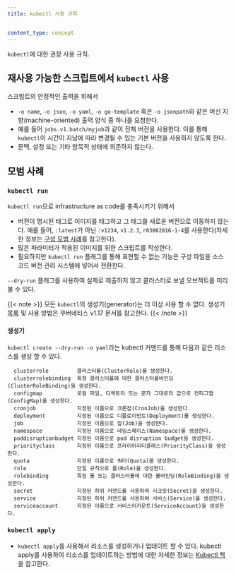 ```yaml
---
title: kubectl 사용 규칙


content_type: concept
---
```


<!-- overview -->
`kubectl`에 대한 권장 사용 규칙.


<!-- body -->

## 재사용 가능한 스크립트에서 `kubectl` 사용

스크립트의 안정적인 출력을 위해서

* `-o name`, `-o json`, `-o yaml`, `-o go-template` 혹은 `-o jsonpath`와 같은 머신 지향(machine-oriented) 출력 양식 중 하나를 요청한다.
* 예를 들어 `jobs.v1.batch/myjob`과 같이 전체 버전을 사용한다. 이를 통해 `kubectl`이 시간이 지남에 따라 변경될 수 있는 기본 버전을 사용하지 않도록 한다.
* 문맥, 설정 또는 기타 암묵적 상태에 의존하지 않는다.

## 모범 사례

### `kubectl run`

`kubectl run`으로 infrastructure as code를 충족시키기 위해서

* 버전이 명시된 태그로 이미지를 태그하고 그 태그를 새로운 버전으로 이동하지 않는다. 예를 들어, `:latest`가 아닌 `:v1234`, `v1.2.3`, `r03062016-1-4`를 사용한다(자세한 정보는 [구성 모범 사례](/ko/docs/concepts/configuration/overview/#컨테이너-이미지)를 참고한다).
* 많은 파라미터가 적용된 이미지를 위한 스크립트를 작성한다.
* 필요하지만 `kubectl run` 플래그를 통해 표현할 수 없는 기능은 구성 파일을 소스 코드 버전 관리 시스템에 넣어서 전환한다.

`--dry-run` 플래그를 사용하여 실제로 제출하지 않고 클러스터로 보낼 오브젝트를 미리 볼 수 있다.

{{< note >}}
모든 `kubectl`의 생성기(generator)는 더 이상 사용 할 수 없다. 생성기 [목록](https://v1-17.docs.kubernetes.io/docs/reference/kubectl/conventions/#generators) 및 사용 방법은 쿠버네티스 v1.17 문서를 참고한다.
{{< /note >}}

#### 생성기
`kubectl create --dry-run -o yaml`라는 kubectl 커맨드를 통해 다음과 같은 리소스를 생성 할 수 있다.
```
  clusterrole         클러스터롤(ClusterRole)를 생성한다.
  clusterrolebinding  특정 클러스터롤에 대한 클러스터롤바인딩(ClusterRoleBinding)을 생성한다.
  configmap           로컬 파일, 디렉토리 또는 문자 그대로의 값으로 컨피그맵(ConfigMap)을 생성한다.
  cronjob             지정된 이름으로 크론잡(CronJob)을 생성한다.
  deployment          지정된 이름으로 디플로이먼트(Deployment)를 생성한다.
  job                 지정된 이름으로 잡(Job)을 생성한다.
  namespace           지정된 이름으로 네임스페이스(Namespace)를 생성한다.
  poddisruptionbudget 지정된 이름으로 pod disruption budget을 생성한다.
  priorityclass       지정된 이름으로 프라이어리티클래스(PriorityClass)을 생성한다.
  quota               지정된 이름으로 쿼터(Quota)를 생성한다.
  role                단일 규칙으로 롤(Role)을 생성한다.
  rolebinding         특정 롤 또는 클러스터롤에 대한 롤바인딩(RoleBinding)을 생성한다.
  secret              지정된 하위 커맨드를 사용하여 시크릿(Secret)을 생성한다.
  service             지정된 하위 커맨드를 사용하여 서비스(Service)를 생성한다.
  serviceaccount      지정된 이름으로 서비스어카운트(ServiceAccount)을 생성한다.
```

### `kubectl apply`

* `kubectl apply`를 사용해서 리소스를 생성하거나 업데이트 할 수 있다. kubectl apply를 사용하여 리소스를 업데이트하는 방법에 대한 자세한 정보는 [Kubectl 책](https://kubectl.docs.kubernetes.io)을 참고한다.



